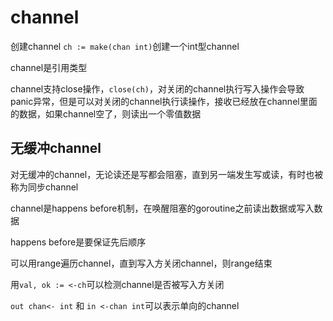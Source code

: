 # channel

创建channel `ch := make(chan int)`创建一个int型channel

channel是引用类型

channel支持close操作，`close(ch)`，对关闭的channel执行写入操作会导致panic异常，但是可以对关闭的channel执行读操作，接收已经放在channel里面的数据，如果channel空了，则读出一个零值数据

## 无缓冲channel

对无缓冲的channel，无论读还是写都会阻塞，直到另一端发生写或读，有时也被称为同步channel

channel是happens before机制，在唤醒阻塞的goroutine之前读出数据或写入数据

happens before是要保证先后顺序

可以用range遍历channel，直到写入方关闭channel，则range结束

用`val, ok := <-ch`可以检测channel是否被写入方关闭

`out chan<- int` 和 `in <-chan int`可以表示单向的channel

